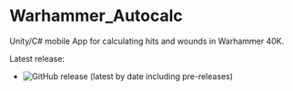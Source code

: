 # Warhammer_Autocalc

Unity/C# mobile App for calculating hits and wounds in Warhammer 40K.

Latest release:  
-    ![GitHub release (latest by date including pre-releases)](https://img.shields.io/github/v/release/DanielKorsah/Warhammer_Autocalc?include_prereleases&label=prerelease&logo=Android)
